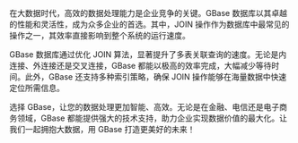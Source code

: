 在大数据时代，高效的数据处理能力是企业竞争的关键。GBase 数据库以其卓越的性能和灵活性，成为众多企业的首选。其中，JOIN 操作作为数据库中最常见的操作之一，其效率直接影响到整个系统的运行速度。

GBase 数据库通过优化 JOIN 算法，显著提升了多表关联查询的速度。无论是内连接、外连接还是交叉连接，GBase 都能以极高的效率完成，大幅减少等待时间。此外，GBase 还支持多种索引策略，确保 JOIN 操作能够在海量数据中快速定位所需信息。

选择 GBase，让您的数据处理更加智能、高效。无论是在金融、电信还是电子商务领域，GBase 都能提供强大的技术支持，助力企业实现数据价值的最大化。让我们一起拥抱大数据，用 GBase 打造更美好的未来！